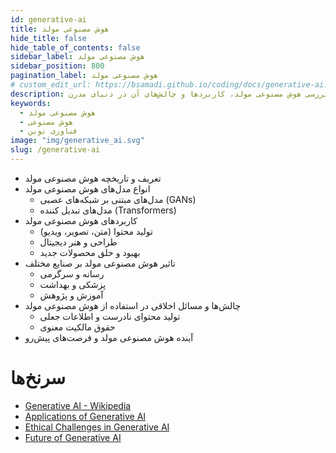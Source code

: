 ```yaml
---
id: generative-ai
title: هوش مصنوعی مولد
hide_title: false
hide_table_of_contents: false
sidebar_label: هوش مصنوعی مولد
sidebar_position: 800
pagination_label: هوش مصنوعی مولد
# custom_edit_url: https://bsamadi.github.io/coding/docs/generative-ai.md
description: بررسی هوش مصنوعی مولد، کاربردها و چالش‌های آن در دنیای مدرن
keywords:
  - هوش مصنوعی مولد
  - هوش مصنوعی
  - فناوری نوین
image: "img/generative_ai.svg"
slug: /generative-ai
---
```


- تعریف و تاریخچه هوش مصنوعی مولد
- انواع مدل‌های هوش مصنوعی مولد
  - مدل‌های مبتنی بر شبکه‌های عصبی (GANs)
  - مدل‌های تبدیل کننده (Transformers)
- کاربردهای هوش مصنوعی مولد
  - تولید محتوا (متن، تصویر، ویدیو)
  - طراحی و هنر دیجیتال
  - بهبود و خلق محصولات جدید
- تاثیر هوش مصنوعی مولد بر صنایع مختلف
  - رسانه و سرگرمی
  - پزشکی و بهداشت
  - آموزش و پژوهش
- چالش‌ها و مسائل اخلاقی در استفاده از هوش مصنوعی مولد
  - تولید محتوای نادرست و اطلاعات جعلی
  - حقوق مالکیت معنوی
- آینده هوش مصنوعی مولد و فرصت‌های پیش‌رو

# سرنخ‌ها

<div dir="auto">

- [Generative AI - Wikipedia](https://en.wikipedia.org/wiki/Generative_artificial_intelligence)
- [Applications of Generative AI](https://www.example.com/applications-generative-ai)
- [Ethical Challenges in Generative AI](https://www.example.com/ethical-generative-ai)
- [Future of Generative AI](https://www.example.com/future-generative-ai)

</div>

